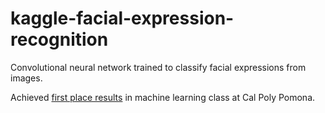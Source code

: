 # kaggle-facial-expression-recognition
Convolutional neural network trained to classify facial expressions from images.

Achieved [first place results](https://www.kaggle.com/c/cs599-homework22/leaderboard) in machine learning class at Cal Poly Pomona.
